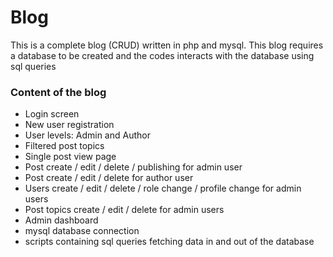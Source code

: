 # Blog

This is a complete blog (CRUD) written in php and mysql. This blog requires a database to be created and the codes interacts with the database using sql queries

### Content of the blog
* Login screen
* New user registration 
* User levels: Admin and Author
* Filtered post topics
* Single post view page
* Post create / edit / delete / publishing for admin user
* Post create / edit / delete for author user
* Users create / edit / delete / role change / profile change for admin users
* Post topics create / edit / delete for admin users
* Admin dashboard
* mysql database connection
* scripts containing sql queries fetching data in and out of the database





